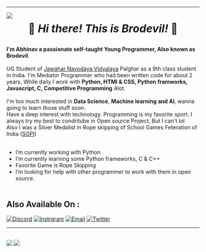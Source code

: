 <hr>
<img align="left" src="https://visitor-badge.laobi.icu/badge?page_id=Brodevil.Brodevil"/><h1 align="center">

👋 _**Hi there! This is Brodevil!**_ 👋
</h1>

**I'm Abhinav a passionate self-taught Young Programmer, Also known as Brodevil**.<br><br> 
UG Student of [Jawahar Navodaya Vidyalaya](https://navodaya.gov.in/) Palghar as a 9th class student in India.
I'm Mediator Programmer who had been written code for about 2 years, While daily I work with **Python, HTMl & CSS, Python framworks, Javascript, C, Competitive Programming**  Alot.<br><br>
I'm too much interested in **Data Science**, **Machine learning and AI**, wanna going to learn those stuff soon.<br>
Have a deep interest with technology. Programming is my favorite sport. I always try my best to condritube in Open source Project, But I can't lol <br>
Also I was a Silver Medalist in Rope skipping of School Games Feteration of India ([SGPI](http://www.sgfibharat.com/)) <br><br>

 - I’m currently working with Python
 - I’m currently learning some Python frameworks, C & C++ 
 - Favorite Game is Rope Skipping
 - I’m looking for help with other programmer to work with them in open source. <br><br>


## Also Available On :
[![Discord](https://img.shields.io/badge/Discord-252422.svg?style=for-the-badge&logo=discord)](https://discordapp.com/users/780449492620935168)
[![Instrgram](https://img.shields.io/badge/Instagram-252422.svg?style=for-the-badge&logo=instagram)](https://www.instagram.com/brodevil89/)
[![Email](https://img.shields.io/badge/Email-252422.svg?style=for-the-badge&logo=gmail)](mailto:brodevil89@gmail.com)
[![Twitter](https://img.shields.io/badge/Twitter-252422.svg?style=for-the-badge&logo=twitter)](https://twitter.com/Brodevil2)
<br>

<hr><br>
<img align="left" src="https://github-readme-stats.vercel.app/api?username=Brodevil&layout=compact&card_width=250&hide_border=true&bg_color=0d1117&text_color=c9d1d9&title_color=50a6ff&icon_color=3572a5"/>
<img align="left" src="https://github-readme-stats.vercel.app/api/top-langs/?username=Brodevil&layout=compact&card_width=250&hide_border=true&bg_color=0d1117&text_color=c9d1d9&title_color=50a6ff&icon_color=3572a5"/><br>
<!-- <img align='center' src='https://metrics.lecoq.io/Brodevil'/> -->

